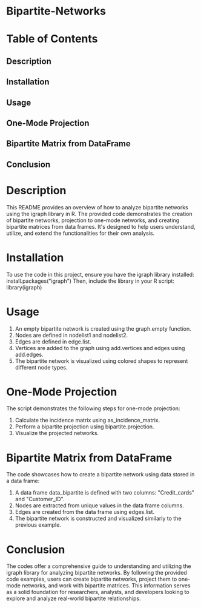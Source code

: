 # Bipartite-Networks

# Table of Contents
## Description
## Installation
## Usage
## One-Mode Projection
## Bipartite Matrix from DataFrame
## Conclusion

# Description
This README provides an overview of how to analyze bipartite networks using the igraph library in R. The provided code demonstrates the creation of bipartite networks, projection to one-mode networks, and creating bipartite matrices from data frames. It's designed to help users understand, utilize, and extend the functionalities for their own analysis.

# Installation
To use the code in this project, ensure you have the igraph library installed: install.packages("igraph")
Then, include the library in your R script: library(igraph)

# Usage
1. An empty bipartite network is created using the graph.empty function.
2. Nodes are defined in nodelist1 and nodelist2.
3. Edges are defined in edge.list.
4. Vertices are added to the graph using add.vertices and edges using add.edges.
5. The bipartite network is visualized using colored shapes to represent different node types.

# One-Mode Projection
The script demonstrates the following steps for one-mode projection:
1. Calculate the incidence matrix using as_incidence_matrix.
2. Perform a bipartite projection using bipartite.projection.
3. Visualize the projected networks.
   
# Bipartite Matrix from DataFrame
The code showcases how to create a bipartite network using data stored in a data frame:
1. A data frame data_bipartite is defined with two columns: "Credit_cards" and "Customer_ID".
2. Nodes are extracted from unique values in the data frame columns.
3. Edges are created from the data frame using edges.list.
4. The bipartite network is constructed and visualized similarly to the previous example.

# Conclusion
The codes offer a comprehensive guide to understanding and utilizing the igraph library for analyzing bipartite networks. By following the provided code examples, users can create bipartite networks, project them to one-mode networks, and work with bipartite matrices. This information serves as a solid foundation for researchers, analysts, and developers looking to explore and analyze real-world bipartite relationships.
